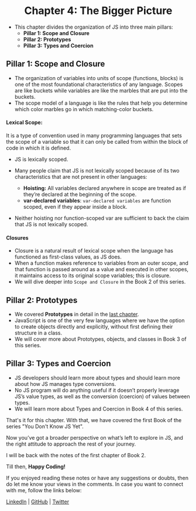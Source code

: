 <h1 align="center">Chapter 4: The Bigger Picture</h1>

- This chapter divides the organization of JS into three main pillars:
  - **Pillar 1: Scope and Closure**
  - **Pillar 2: Prototypes**
  - **Pillar 3: Types and Coercion**

## Pillar 1: Scope and Closure

- The organization of variables into units of scope (functions, blocks) is one of the most foundational characteristics of any language. Scopes are like buckets while variables are like the marbles that are put into the buckets.
- The scope model of a language is like the rules that help you determine which color marbles go in which matching-color buckets.

#### **Lexical Scope:** 
It is a type of convention used in many programming languages that sets the scope of a variable so that it can only be called from within the block of code in which it is defined.

- JS is lexically scoped.
- Many people claim that JS is not lexically scoped because of its two characteristics that are not present in other languages:
  - **Hoisting:** All variables declared anywhere in scope are treated as if they’re declared at the beginning of the scope.
  - **var-declared variables**: `var-declared variables` are function scoped, even if they appear inside a block.
  
- Neither hoisting nor function-scoped var are sufficient to back the claim that JS is not lexically scoped.

#### Closures

- Closure is a natural result of lexical scope when the language has functioned as first-class values, as JS does. 
- When a function makes reference to variables from an outer scope, and that function is passed around as a value and executed in other scopes, it maintains access to its original scope variables; this is closure.
- We will dive deeper into `Scope and Closure` in the Book 2 of this series.

## Pillar 2: Prototypes

- We covered **Prototypes** in detail in the [last chapter](https://dev.to/rajat2502/you-don-t-know-js-get-started-chapter-3-digging-to-the-roots-of-js-notes-412n).
- JavaScript is one of the very few languages where we have the option to create objects directly and explicitly, without first defining their structure in a class.
- We will cover more about Prototypes, objects, and classes in Book 3 of this series.

## Pillar 3: Types and Coercion

- JS developers should learn more about types and should learn more about how JS manages type conversions.
- No JS program will do anything useful if it doesn’t properly leverage JS’s value types, as well as the conversion (coercion) of values between types.
- We will learn more about Types and Coercion in Book 4 of this series.

That's it for this chapter. With that, we have covered the first Book of the series "You Don't Know JS Yet". 

Now you’ve got a broader perspective on what’s left to explore in JS, and the right attitude to approach the rest of your journey.

I will be back with the notes of the first chapter of Book 2.

Till then, **Happy Coding!**

If you enjoyed reading these notes or have any suggestions or doubts, then do let me know your views in the comments. 
In case you want to connect with me, follow the links below:

[LinkedIn](https://www.linkedin.com/in/rajat2502) | [GitHub](https://github.com/rajat2502) | [Twitter](https://twitter.com/rajatverma2502)
